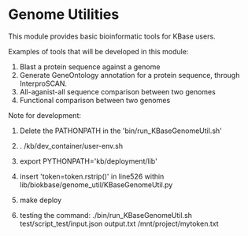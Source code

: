 

Genome Utilities
===========================

This module provides basic bioinformatic tools for KBase users.


Examples of tools that will be developed in this module:
1) Blast a protein sequence against a genome
2) Generate GeneOntology annotation for a protein sequence, through InterproSCAN.
3) All-aganist-all sequence comparison between two genomes
4) Functional comparison between two genomes





Note for development:
1) Delete the PATHONPATH in the 'bin/run_KBaseGenomeUtil.sh'

2) . /kb/dev_container/user-env.sh

3) export PYTHONPATH='kb/deployment/lib'

4) insert 'token=token.rstrip()' in line526 within lib/biokbase/genome_util/KBaseGenomeUtil.py

5) make deploy


6) testing the command:  ./bin/run_KBaseGenomeUtil.sh test/script_test/input.json output.txt /mnt/project/mytoken.txt
